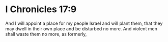 # I Chronicles 17:9

And I will appoint a place for my people Israel and will plant them, that they may dwell in their own place and be disturbed no more. And violent men shall waste them no more, as formerly,
